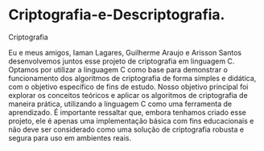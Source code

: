 # Criptografia-e-Descriptografia.

Criptografia 

Eu e meus amigos, Iaman Lagares, Guilherme Araujo e Arisson Santos desenvolvemos juntos esse projeto de criptografia em linguagem C. Optamos por utilizar a linguagem C como base para demonstrar o funcionamento dos algoritmos de criptografia de forma simples e didática, com o objetivo específico de fins de estudo. Nosso objetivo principal foi explorar os conceitos teóricos e aplicar os algoritmos de criptografia de maneira prática, utilizando a linguagem C como uma ferramenta de aprendizado. É importante ressaltar que, embora tenhamos criado esse projeto, ele é apenas uma implementação básica com fins educacionais e não deve ser considerado como uma solução de criptografia robusta e segura para uso em ambientes reais.



